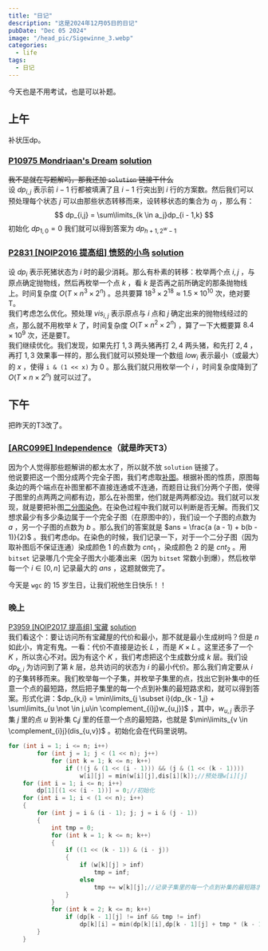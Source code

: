 ```yaml
---
title: "日记"
description: "这是2024年12月05日的日记"
pubDate: "Dec 05 2024"
image: "/head_pic/Sigewinne_3.webp"
categories:
  - life
tags:
  - 日记
---
```


今天也是不用考试，也是可以补题。

## 上午
补状压dp。

### <a href = "https://www.luogu.com.cn/problem/P10975" target = "_blank">P10975 Mondriaan's Dream</a> <a href = "https://www.cnblogs.com/Brilliant11001/p/18386601" target = "_blank">solution</a>  
~~我不是就在写题解吗，那我还加 `solution` 链接干什么~~  
设 $dp_{i,j}$ 表示前 $i - 1$ 行都被填满了且 $i - 1$ 行突出到 $i$ 行的方案数。然后我们可以预处理每个状态 $j$ 可以由那些状态转移而来，设转移状态的集合为 $a_j$ ，那么有：
$$
dp_{i,j} = \sum\limits_{k \in a_j}dp_{i - 1,k} 
$$
初始化 $dp_{1,0} = 0$ 我们就可以得到答案为 $dp_{h + 1,2 ^ w - 1}$

### <a href = "https://www.luogu.com.cn/problem/P2831" target = "_blank">P2831 [NOIP2016 提高组] 愤怒的小鸟</a> <a href = "https://www.luogu.com.cn/article/3qr2i0cr">solution</a>  
设 $dp_i$ 表示死猪状态为 $i$ 时的最少消耗。那么有朴素的转移：枚举两个点 $i,j$ ，与原点确定抛物线，然后再枚举一个点 $k$ ，看 $k$ 是否再之前所确定的那条抛物线上。时间复杂度 $O(T \times n^3 \times 2^n)$ 。总共要算 $18^3 \times 2^{18} \approx 1.5 \times 10^{10}$ 次，绝对要T。  
我们考虑怎么优化。预处理 $vis_{i,j}$ 表示原点与 $i$ 点和 $j$ 确定出来的抛物线经过的点，那么就不用枚举 $k$ 了，时间复杂度 $O(T \times n^2 \times 2^n)$ ，算了一下大概要算 $8.4 \times 10^9$ 次，还是要T。  
我们继续优化。我们发现，如果先打 $1,3$ 两头猪再打 $2,4$ 两头猪，和先打 $2,4$ ， 再打 $1,3$ 效果事一样的，那么我们就可以预处理一个数组 $low_i$ 表示最小（或最大）的 $x$ ，使得 `i & (1 << x)` 为 $0$ 。那么我们就只用枚举一个 $i$ ，时间复杂度降到了 $O(T \times n \times 2^n)$ 就可以过了。

## 下午
把昨天的T3改了。

### <a href = "https://atcoder.jp/contests/arc099/tasks/arc099_c" target = "_blank">[ARC099E] Independence</a>（就是昨天T3）  
因为个人觉得那些题解讲的都太水了，所以就不放 `solution` 链接了。  
他说要把这一个图分成两个完全子图，我们考虑取<a href = "https://oi-wiki.org/graph/concept/" target = "_blank">补图</a>。根据补图的性质，原图每条边的两个端点在补图里都不直接连通或不连通，而题目让我们分两个子图，使得子图里的点两两之间都有边，那么在补图里，他们就是两两都没边。我们就可以发现，就是要把补图<a href = "https://blog.csdn.net/wljoi/article/details/101385813" target = "_blank">二分图染色</a>。在染色过程中我们就可以判断是否无解。而我们又想求最少有多少条边属于一个完全子图（在原图中的），我们设一个子图的点数为 $a$ ，另一个子图的点数为 $b$ 。那么我们的答案就是 $ans = \frac{a (a - 1) + b(b - 1)}{2}$ 。我们考虑dp。在染色的时候，我们记录一下，对于一个二分子图（因为取补图后不保证连通）染成颜色 $1$ 的点数为 $cnt_1$ ，染成颜色 $2$ 的是 $cnt_2$ 。用 `bitset` 记录哪几个完全子图大小能凑出来（因为 `bitset` 常数小到爆），然后枚举每一个 $i \in [0,n]$ 记录最大的 $ans$ ，这题就做完了。

今天是 `wgc` 的 $15$ 岁生日，让我们祝他生日快乐！！

### 晚上
<a href = "https://www.luogu.com.cn/problem/P3959" target = "_blank">P3959 [NOIP2017 提高组] 宝藏</a> <a href = "https://www.luogu.com.cn/article/85lzuzv9" target = "_blank">solution</a>  
我们看这个：要让访问所有宝藏屋的代价和最小，那不就是最小生成树吗？但是 $n$ 如此小，肯定有鬼。一看：代价不直接是边长 $L$ ，而是 $K \times L$ 。这里还多了一个 $K$ ，所以贪心不对。因为有这个 $K$ ，我们考虑把这个生成数分成 $k$ 层。我们设 $dp_{k,i}$ 为访问到了第 $k$ 层，总共访问的状态为 $i$ 的最小代价。那么我们肯定要从 $i$ 的子集转移而来。我们枚举每一个子集，并枚举子集里的点，找出它到补集中的任意一个点的最短路，然后把子集里的每一个点到补集的最短路求和，就可以得到答案。形式化讲：$dp_{k,i} = \min\limits_{j \subset i}(dp_{k - 1,j} + \sum\limits_{u \not \in j,u\in \complement_{i}j}w_{u,j})$ ，其中，$w_{u,j}$ 表示子集 $j$ 里的点 $u$ 到补集 $\complement_{i}j$ 里的任意一个点的最短路，也就是 $\min\limits_{v \in \complement_{i}j}(dis_{u,v})$ 。初始化会在代码里说明。 
```cpp
for (int i = 1; i <= n; i++)
        for (int j = 1; j < (1 << n); j++)
            for (int k = 1; k <= n; k++)
                if (!(j & (1 << (i - 1))) && (j & (1 << (k - 1))))
                    w[i][j] = min(w[i][j],dis[i][k]);//预处理w[i][j]
    for (int i = 1; i <= n; i++)
        dp[1][(1 << (i - 1))] = 0;//初始化
    for (int i = 1; i < (1 << n); i++)
    {
        for (int j = i & (i - 1); j; j = i & (j - 1))
        {
            int tmp = 0;
            for (int k = 1; k <= n; k++)
            {
                if ((1 << (k - 1)) & (i - j))
                {
                    if (w[k][j] > inf)
                        tmp = inf;
                    else
                        tmp += w[k][j];//记录子集里的每一个点到补集的最短路求和
                }
            }
            for (int k = 2; k <= n; k++)
                if (dp[k - 1][j] != inf && tmp != inf)
                    dp[k][i] = min(dp[k][i],dp[k - 1][j] + tmp * (k - 1));
        }
    }
```